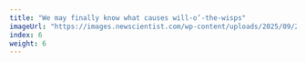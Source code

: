 ```yaml
---
title: "We may finally know what causes will-o’-the-wisps"
imageUrl: "https://images.newscientist.com/wp-content/uploads/2025/09/29155612/SEI_268216742.jpg?width=788"
index: 6
weight: 6
---
```

